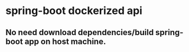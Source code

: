 # spring-boot dockerized api

## No need download dependencies/build spring-boot app on host machine.
